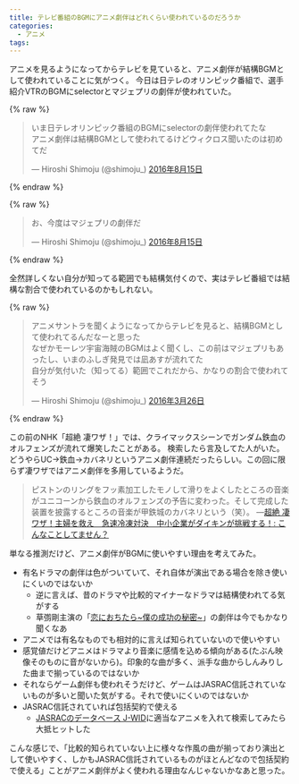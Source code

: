 ```yaml
---
title: テレビ番組のBGMにアニメ劇伴はどれくらい使われているのだろうか
categories:
  - アニメ
tags:
---
```


アニメを見るようになってからテレビを見ていると、アニメ劇伴が結構BGMとして使われていることに気がつく。
今日は日テレのオリンピック番組で、選手紹介VTRのBGMにselectorとマジェプリの劇伴が使われていた。

{% raw %}
<blockquote class="twitter-tweet" data-lang="ja"><p lang="ja" dir="ltr">いま日テレオリンピック番組のBGMにselectorの劇伴使われてたな<br>アニメ劇伴は結構BGMとして使われてるけどウィクロス聞いたのは初めてだ</p>&mdash; Hiroshi Shimoju (@shimoju_) <a href="https://twitter.com/shimoju_/status/765141839364157440">2016年8月15日</a></blockquote>
<script async src="//platform.twitter.com/widgets.js" charset="utf-8"></script>
{% endraw %}

{% raw %}
<blockquote class="twitter-tweet" data-lang="ja"><p lang="ja" dir="ltr">お、今度はマジェプリの劇伴だ</p>&mdash; Hiroshi Shimoju (@shimoju_) <a href="https://twitter.com/shimoju_/status/765142300804517889">2016年8月15日</a></blockquote>
<script async src="//platform.twitter.com/widgets.js" charset="utf-8"></script>
{% endraw %}

全然詳しくない自分が知ってる範囲でも結構気付くので、実はテレビ番組では結構な割合で使われているのかもしれない。

{% raw %}
<blockquote class="twitter-tweet" data-lang="ja"><p lang="ja" dir="ltr">アニメサントラを聞くようになってからテレビを見ると、結構BGMとして使われてるんだなーと思った<br>なぜかモーレツ宇宙海賊のBGMはよく聞くし、この前はマジェプリもあったし、いまのふしぎ発見では凪あすが流れてた<br>自分が気付いた（知ってる）範囲でこれだから、かなりの割合で使われてそう</p>&mdash; Hiroshi Shimoju (@shimoju_) <a href="https://twitter.com/shimoju_/status/713704194201374720">2016年3月26日</a></blockquote>
<script async src="//platform.twitter.com/widgets.js" charset="utf-8"></script>
{% endraw %}

この前のNHK「超絶 凄ワザ！」では、クライマックスシーンでガンダム鉄血のオルフェンズが流れて爆笑したことがある。
検索したら言及してた人がいた。どうやらUC→鉄血→カバネリというアニメ劇伴連続だったらしい。この回に限らず凄ワザではアニメ劇伴を多用しているようだ。

> ピストンのリングをフッ素加工したモノして滑りをよくしたところの音楽がユニコーンから鉄血のオルフェンズの予告に変わった。そして完成した装置を披露するところの音楽が甲鉄城のカバネリという（笑）。
> ―[超絶 凄ワザ！主婦を救え　急速冷凍対決　中小企業がダイキンが挑戦する！: こんなことしてません？](http://takehana.cocolog-nifty.com/blog/2016/07/post-8e5a.html)

単なる推測だけど、アニメ劇伴がBGMに使いやすい理由を考えてみた。

- 有名ドラマの劇伴は色がついていて、それ自体が演出である場合を除き使いにくいのではないか
  - 逆に言えば、昔のドラマや比較的マイナーなドラマは結構使われてる気がする
  - 草彅剛主演の「[恋におちたら~僕の成功の秘密~](https://www.amazon.co.jp/dp/B00097HU48/)」の劇伴は今でもかなり聞くなあ
- アニメでは有名なものでも相対的に言えば知られていないので使いやすい
- 感覚値だけどアニメはドラマより音楽に感情を込める傾向がある(たぶん映像そのものに音がないから)。印象的な曲が多く、派手な曲からしんみりした曲まで揃っているのではないか
- それならゲーム劇伴も使われそうだけど、ゲームはJASRAC信託されていないものが多いと聞いた気がする。それで使いにくいのではないか
- JASRAC信託されていれば包括契約で使える
  - [JASRACのデータベース J-WID](http://www2.jasrac.or.jp/eJwid/)に適当なアニメを入れて検索してみたら大抵ヒットした

こんな感じで、「比較的知られていない上に様々な作風の曲が揃っており演出として使いやすく、しかもJASRAC信託されているものがほとんどなので包括契約で使える」ことがアニメ劇伴がよく使われる理由なんじゃないかなあと思った。
